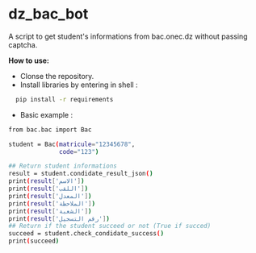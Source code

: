 # dz_bac_bot
A script to get student's informations from bac.onec.dz without passing captcha.

**How to use:**
- Clonse the repository.
- Install libraries by entering in shell :
```bash
  pip install -r requirements 
```
- Basic example : 
```bash
from bac.bac import Bac

student = Bac(matricule="12345678",
              code="123")

## Return student informations
result = student.condidate_result_json()
print(result['الاسم'])
print(result['اللقب'])
print(result['المعدل'])
print(result['الملاحظة'])
print(result['الشعبة'])
print(result['رقم التسجيل'])
## Return if the student succeed or not (True if succed)
succeed = student.check_condidate_success()
print(succeed)

```
